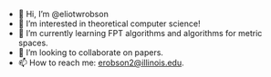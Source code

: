 - 👋 Hi, I’m @eliotwrobson
- 👀 I’m interested in theoretical computer science!
- 🌱 I’m currently learning FPT algorithms and algorithms for metric spaces.
- 💞️ I’m looking to collaborate on papers.
- 📫 How to reach me: erobson2@illinois.edu.

<!---
eliotwrobson/eliotwrobson is a ✨ special ✨ repository because its `README.md` (this file) appears on your GitHub profile.
You can click the Preview link to take a look at your changes.
--->
